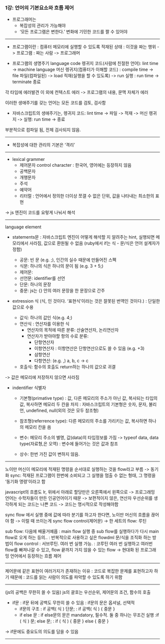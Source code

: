 ### 1강: 언어의 기본요소와 흐름 제어

* 프로그래머는
	* 복잡성의 관리가 가능해야
	* ‘모든 프로그램은 변한다.’ 변화에 기민한 코드를 짤 수 있어야

----

* 프로그램이란
: 컴퓨터 메모리에 실행할 수 있도록 적재된 상태
: 이것을 짜는 행위 -> 프로그램
: 짜는 사람 -> 프로그래머

* 프로그램의 생명주기
     language code 렝귀지 코드(사람에 친절한 언어): lint time
-> machine language 머신 렝귀지(컴퓨터가 이해할 코드) : compile time
-> file 파일(컴파일된) 
-> load 적재(실행을 할 수 있도록) 
-> run 실행 : run time
-> terminate 종료

각 타임에 에러발견
이 외에 컨텍스트 에러 -> 프로그램의 내용, 문맥 자체가 에러

이러한 생애주기를 갖는 언어는 모든 코드를 검토, 검사함

* 자바스크립트의 생애주기는,
렝귀지 코드: lint time -> 파일 -> 적재 -> 머신 렝귀지 -> 실행: run time -> 종료

부분적으로 컴파일 됨, 전체 검사되지 않음.

---

* 복잡성에 대한 관리의 기본은 ‘격리’

---

* lexical grammer 
	- 제어문자 control character
	: 한국어, 영어에는 등장하지 않음
	- 공백문자
	- 개행문자
	- 주석
	- 예약어
	- 리터럴
	: 언어에서 정의한 더이상 쪼갤 수 없은 단위, 값을 나타내는 최소한의 표현

-> js 엔진이 코드를 요렇게 나눠서 해석

---
language element
* statements문
: 자바스크립트 엔진이 어떻게 해석할 지 알려주는 hint, 실행되면 메모리에서 사라짐, 값으로 환원될 수 없음
(ruby에서 if는 식 - 문/식은 언어 설계자가 정함)
	* 공문: 빈 문 (e.g. ;), 인간의 실수 때문에 만들어진 스펙
	* 식문: 하나의 식은 하나의 문이 됨 (e.g. 3 + 5;)
	* 제어문: 
	* 선언문: identifier를 선언
	* 단문: 하나의 문장
	* 중문:  js는 {} 안의 여러 문장을 한 문장으로 간주

* extression 식 (식, 인 것이다. ‘표현식’이라는 것은 잘못된 번역인 것이다.)
: 단일한 값으로 수용	
	* 값식: 하나의 값인 식(e.g. 4;)
	* 연산식
	: 연산자를 이용한 식
		* 연산자의 목적에 따른 분류: 산술연산자, 논리연산자
		* 연산자가 받아야할 항의 수로 분류: 
			* 단항연산자	
			* 이항연산자 : 이항연산은 단항연산으로도 쓸 수 있음 (e.g. +3)
			* 삼항연산 
			* 다항연산: (e.g. ,) a, b, c -> c
	* 호출식: 함수의 호출도 return하는 하나의 값으로 귀결

-> 값은 메모리에 저장하지 않으면 사라짐

* indentifier 식별자
	* 기본형(primative type)
	: 값, 다른 메모리의 주소가 아닌 값, 복사되는 타입의 값, 복사하면 메모리 두 칸을 차지
	: 자바스크립트의 기본형은 숫자, 문자, 불리언, undefined, null(외의 것은 모두 참조형)
	* 참조형(referrence type): 다른 메모리의 주소를 가리키는 값, 복사하면 하나의 메모리 칸을 씀
	
	* 변수: 메모리 주소의 별명, 값(data)의 타입정보를 가짐
	-> typeof data, data type(자료형,은 오역)
		: 변수에 들어가는 것은 값과 참조
	* 상수:  한번 가진 값이 변하지 않음.

----

노이만 머신이 메모리에 적재된 명령을 순서대로 실행하는 것을 flow라고 부름
-> 동기화 sync: 적재된 프로그램이 한번에 소비되고 그 실행을 멈출 수 없는 형태, 그 명령을 ‘동기화 명령’이라고 함

javascript의 흐름도 lr, 위에서 아래로
할당만은 오른쪽에서 왼쪽으로
-> 프로그래밍 언어는 수학자들이 만든 인공언어이기 때문
-> 보편적이지 않은, 연산자 우선순위를 생각하게 되는 코드는 나쁜 코드
-> 코드는 명시적으로 작성해야함

sync flow 에서 
실행 중에 값에 따라 분기를 하고자 한다면, 노이만 머신의 흐름을 끊어야 함
-> 이럴 때 쓰이는게 sync flow control(제어문)
-> 한 세트의 flow: 루틴

sub flow: 다음에 배울거예욥
: main flow 실행 중 sub flow를 실행하다가 다시 main flow로 오게 하는 등의..
: 반복적으로 사용하고 싶은 flowdml 문/식을 조직화 하는 방법이 flow control
: 서브루틴. 여러 번 실행 가능.
: 코루틴 여러 번 실행하고 여러번 flow를 빠져나갈 수 있고, flow 끝까지 가지 않을 수 있는 flow
-> 현대화 된 프로그래밍 언어에서 등장하는 흐름 제어

---

제어문에 같은 표현이 여러가지가 존재하는 이유
: 코드로 복잡한 문제를 표현하고자 하기 때문에
: 코드를 읽는 사람이 의도를 파악할 수 있도록 하기 위함

---

(js의 공백은 무한히 쓸 수 있음)
js의 괄호는 우선순위, 제어문의 조건, 함수의 호출

* if문 
: if문 뒤에 공백도 무한히 쓸 수 있음
: if문의 문은 옵셔널, 선택적
	* if문의 구조
	: if 공백( 식 ) 단문;
	: if 공백( 식 ) { 중문 }
	* if else 문
	: if else문의 문은 mandatory, 필수적. 둘 중 하나는 무조건 실행
	:if ( 식 ) 문;  else 문; 
	: if ( 식 ) { 중문 } else { 중문 }

-> if문에도 중요도의 의도를 담을 수 있음

---
